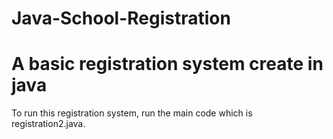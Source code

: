 # Java-School-Registration
A basic registration system create in java
=============================================================================

To run this registration system, run the main code which is registration2.java.
